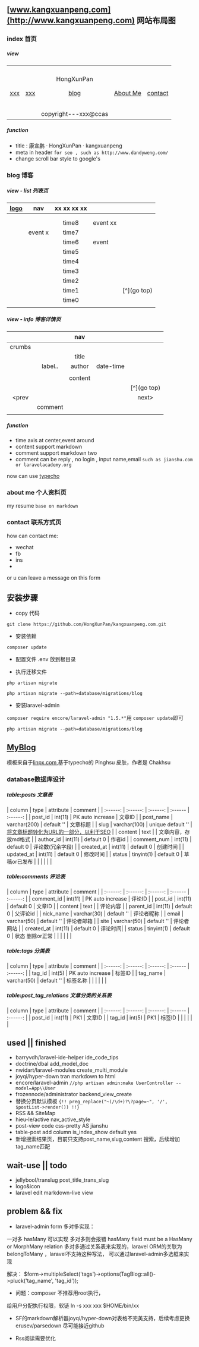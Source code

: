 ## [www.kangxuanpeng.com](http://www.kangxuanpeng.com) 网站布局图

### index 首页

##### view

| |  | |  | |
| :------: | :------:  | :------:  | :------ | :------: |
| | | |
| | | |
| | | |
| | | |
| | | HongXunPan | | |
| | | |
| | | |
| [xxx](http://xxx.kangxuanpeng.com) | [xxx](http://xxx.kangxuanpeng.com)  | [blog](http://blog.kangxuanpeng.com) | [About Me](http://me.kangxuanpeng.com) | [contact](http://www.kangxuanpeng.com/contact) |
| | | |
| | | |
| | | |
| | | |
| | | |
| | | copyright---xxx@ccas | | |

##### function

- title : 康宣鹏 · HongXunPan · kangxuanpeng
- meta in header ``` for seo , such as http://www.dandyweng.com/ ```
- change scroll bar style to google's


### blog 博客

##### view - list 列表页

| [logo](http://bolg.kangxuanpeng.com) | nav  | xx xx xx xx |  | |
| :------: | :------:  | :------:  | :------ | :------: |
| | | | | |
| | | | | |
| | | time8  | event xx | |
| | event x | time7 | | |
| | | time6 | event | |
| | | time5 | | |
| | | time4 | | |
| | | time3 | | |
| | | time2 | | |
| | | time1 | | [^](go top) |
| | | time0 | | |
| | | | | |

##### view - info 博客详情页

| | | nav |  | |
| :------: | :------:  | :------:  | :------ | :------: |
| crumbs |  | | | |
| | | title | | |
|  | label.. | author | date-time | |
| | | | | |
| | | content | | |
| | | | | [^](go top) |
| \<prev | | | | next\>|
| | comment | | | |
| | | | | |


##### function
 
 - time axis at center,event around
 - content support markdown
 - comment support markdown two
 - comment can be reply , no login , input name,email ```such as jianshu.com or laravelacademy.org```
 
 now can use [typecho](https://github.com/typecho/typecho)
 
 ### about me 个人资料页
 
 my resume ```base on markdown```
 
 ### contact 联系方式页
 
 how can contact me:
 - wechat
 - fb
 - ins
 - 
 or u can leave a message on this form
 
 ## 安装步骤
 
 - copy 代码
 
 ```git clone https://github.com/HongXunPan/kangxuanpeng.com.git```
 
 - 安装依赖
 
 ```composer update```
 
 - 配置文件 .env 放到根目录
 
 - 执行迁移文件
 
 ```php artisan migrate```
 
 ```php artisan migrate --path=database/migrations/blog```
 
 - 安装laravel-admin
 
 ```composer require encore/laravel-admin "1.5.*"```用 ```composer update```即可
 
 ```php artisan migrate --path=database/migrations/blog```

 ## [MyBlog](http://blog.kangxuanpeng.com)
 
 模板来自于[linpx.com](https://www.linpx.com/),基于typecho的 Pinghsu 皮肤，作者是 Chakhsu
 
 ### database数据库设计
  
 ##### table:posts 文章表
 
 | column | type | attribute | comment |
| :------: | :------:  | :------:  | :------ | :------: |
 | post_id | int(11) | PK auto increase | 文章ID |
 | post_name | varchar(200) | default '' | 文章标题 |
 | slug | varchar(100) | unique default '' | [将文章标题转化为URL的一部分，以利于SEO](https://laravel-china.org/topics/2857/write-a-url-slug-wheel-to-support-chinese-translation) |
 | content | text |  | 文章内容，存放md格式 |
 | author_id | int(11) | default 0 | 作者id |
 | comment_num | int(11) | default 0 | 评论数(冗余字段) |
 | created_at | int(11) | default 0 | 创建时间 |
 | updated_at | int(11) | default 0 | 修改时间 |
 | status | tinyint(1) | default 0 | 草稿or已发布 |
 | | | | |
 
 ##### table:comments 评论表
 
 | column | type | attribute | comment |
| :------: | :------:  | :------:  | :------ | :------: |
 | comment_id | int(11) | PK auto increase | 评论ID |
 | post_id | int(11) | default 0 | 文章ID |
 | content | text | | 评论内容 |
 | parent_id | int(11) | default 0 | 父评论id |
 | nick_name | varchar(30) | default '' | 评论者昵称 |
 | email | varchar(50) | default '' | 评论者邮箱 |
 | site | varchar(50) | default '' | 评论者网站 |
 | created_at | int(11) | default 0 | 评论时间|
 | status | tinyint(1) | default 0 | 状态 删除or正常 |
 | | | | |
 
 ##### table:tags 分类表
 
 | column | type | attribute | comment |
| :------: | :------:  | :------:  | :------ | :------: |
 | tag_id | int(5) | PK auto increase | 标签ID |
 | tag_name | varchar(50) | default '' | 标签名称 |
 | | | | |
 
 ##### table:post_tag_relations 文章分类的关系表
 
 | column | type | attribute | comment |
| :------: | :------:  | :------:  | :------ | :------: |
 | post_id | int(11) | PK1 | 文章ID |
 | tag_id | int(5) | PK1 | 标签ID |
 | | | | |

## used || finished

 - barryvdh/laravel-ide-helper ide_code_tips
 - doctrine/dbal add_model_doc
 - nwidart/laravel-modules create_multi_module
 - joyqi/hyper-down tran markdown to html
 - encore/laravel-admin  ``` //php artisan admin:make UserController --model=App\\User ```
 - frozennode/administrator backend_view_create
 - 替换分页默认模板 ```{!! preg_replace("~(/\d+)?\?page=~", '/', $postList->render()) !!}```
 - RSS && SiteMap
 - hieu-le/active nav_active_style
 - post-view code css-pretty AS jianshu
 - table-post add column is_index_show default yes
 - 新增搜索结果页，目前只支持post_name,slug,content 搜索，后续增加tag_name匹配

## wait-use || todo
 - jellybool/translug post_title_trans_slug 
 - logo&icon
 - laravel edit markdown-live view
 
## problem && fix
  
- laravel-admin form 多对多实现：

一对多 hasMany 可以实现 多对多则会报错 hasMany field must be a HasMany or MorphMany relation
多对多通过关系表来实现的，laravel ORM的关联为belongToMany ，laravel不支持这种写法， 可以通过laravel-admin多选框来实现

解决： $form->multipleSelect('tags')->options(TagBlog::all()->pluck('tag_name', 'tag_id'));
 
- 问题：composer 不推荐用root执行，

给用户分配执行权限，软链 ln -s xxx xxx $HOME/bin/xx

- SF的markdown解析器joyqi/hyper-down对表格不完美支持，后续考虑更换erusev/parsedown 尽可能接近github

- Rss阅读需要优化